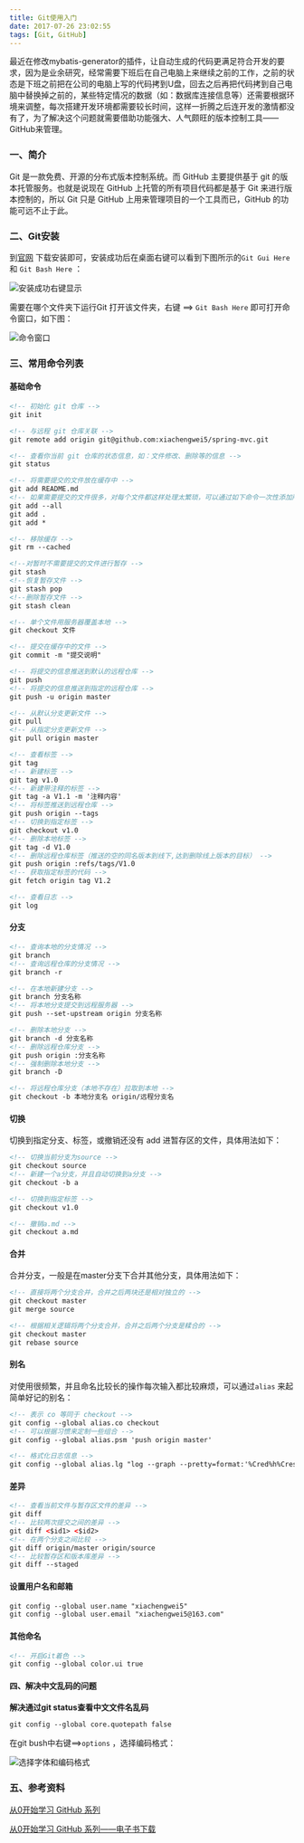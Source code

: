 ```yaml
---
title: Git使用入门
date: 2017-07-26 23:02:55
tags: [Git, GitHub]
---
```


最近在修改mybatis-generator的插件，让自动生成的代码更满足符合开发的要求，因为是业余研究，经常需要下班后在自己电脑上来继续之前的工作，之前的状态是下班之前把在公司的电脑上写的代码拷到U盘，回去之后再把代码拷到自己电脑中替换掉之前的，某些特定情况的数据（如：数据库连接信息等）还需要根据环境来调整，每次搭建开发环境都需要较长时间，这样一折腾之后连开发的激情都没有了，为了解决这个问题就需要借助功能强大、人气颇旺的版本控制工具——GitHub来管理。

<!-- more -->

### 一、简介 

Git 是一款免费、开源的分布式版本控制系统。而 GitHub 主要提供基于 git 的版本托管服务。也就是说现在 GitHub 上托管的所有项目代码都是基于 Git 来进行版本控制的，所以 Git 只是 GitHub 上用来管理项目的一个工具而已，GitHub 的功能可远不止于此。

### 二、Git安装

到[官网](https://git-for-windows.github.io/) 下载安装即可，安装成功后在桌面右键可以看到下图所示的`Git Gui Here` 和 `Git Bash Here` ：

![安装成功右键显示](http://olywxnzqu.bkt.clouddn.com/img/git_door/show.png) 

需要在哪个文件夹下运行Git 打开该文件夹，右键 ==>  `Git Bash Here` 即可打开命令窗口，如下图：

![命令窗口](http://olywxnzqu.bkt.clouddn.com/img/git_door/git_bush.png) 

### 三、常用命令列表

#### 基础命令 

``` xml
<!-- 初始化 git 仓库 -->
git init

<!-- 与远程 git 仓库关联 -->
git remote add origin git@github.com:xiachengwei5/spring-mvc.git

<!-- 查看你当前 git 仓库的状态信息，如：文件修改、删除等的信息 -->
git status

<!-- 将需要提交的文件放在缓存中 -->
git add README.md
<!-- 如果需要提交的文件很多，对每个文件都这样处理太繁琐，可以通过如下命令一次性添加所有变更后的文件 -->
git add --all
git add .
git add *

<!-- 移除缓存 -->
git rm --cached

<!--对暂时不需要提交的文件进行暂存 -->
git stash
<!--恢复暂存文件 -->
git stash pop
<!--删除暂存文件 -->
git stash clean

<!-- 单个文件用服务器覆盖本地 -->
git checkout 文件

<!-- 提交在缓存中的文件 -->
git commit -m "提交说明"

<!-- 将提交的信息推送到默认的远程仓库 -->
git push
<!-- 将提交的信息推送到指定的远程仓库 -->
git push -u origin master

<!-- 从默认分支更新文件 -->
git pull
<!-- 从指定分支更新文件 -->
git pull origin master

<!-- 查看标签 -->
git tag
<!-- 新建标签 -->
git tag v1.0
<!-- 新建带注释的标签 -->
git tag -a V1.1 -m '注释内容'
<!-- 将标签推送到远程仓库 -->
git push origin --tags
<!-- 切换到指定标签 -->
git checkout v1.0
<!-- 删除本地标签 -->
git tag -d V1.0
<!-- 删除远程仓库标签（推送的空的同名版本到线下,达到删除线上版本的目标） -->
git push origin :refs/tags/V1.0
<!-- 获取指定标签的代码 -->
git fetch origin tag V1.2

<!-- 查看日志 -->
git log
```

#### 分支

``` xml
<!-- 查询本地的分支情况 -->
git branch
<!-- 查询远程仓库的分支情况 -->
git branch -r

<!-- 在本地新建分支 -->
git branch 分支名称
<!-- 将本地分支提交到远程服务器 -->
git push --set-upstream origin 分支名称

<!-- 删除本地分支 -->
git branch -d 分支名称
<!-- 删除远程仓库分支 -->
git push origin :分支名称
<!-- 强制删除本地分支 -->
git branch -D

<!-- 将远程仓库分支（本地不存在）拉取到本地 -->
git checkout -b 本地分支名 origin/远程分支名
```

#### 切换 

切换到指定分支、标签，或撤销还没有 add 进暂存区的文件，具体用法如下：

``` xml
<!-- 切换当前分支为source -->
git checkout source
<!-- 新建一个a分支，并且自动切换到a分支 -->
git checkout -b a

<!-- 切换到指定标签 -->
git checkout v1.0

<!-- 撤销a.md -->
git checkout a.md
```

#### 合并

合并分支，一般是在master分支下合并其他分支，具体用法如下：

``` xml
<!-- 直接将两个分支合并，合并之后两块还是相对独立的 -->
git checkout master
git merge source

<!-- 根据相关逻辑将两个分支合并，合并之后两个分支是糅合的 -->
git checkout master
git rebase source
```

#### 别名

对使用很频繁，并且命名比较长的操作每次输入都比较麻烦，可以通过`alias` 来起简单好记的别名：

``` xml
<!-- 表示 co 等同于 checkout -->
git config --global alias.co checkout
<!-- 可以根据习惯来定制一些组合 -->
git config --global alias.psm 'push origin master'

<!-- 格式化日志信息 -->
git config --global alias.lg "log --graph --pretty=format:'%Cred%h%Creset -%C(yellow)% d%Creset %s %Cgreen(%cr) %C(bold blue)<%an>%Creset' --abbrev-commit --date=relative"
```

#### 差异

``` xml
<!-- 查看当前文件与暂存区文件的差异 -->
git diff
<!-- 比较两次提交之间的差异 -->
git diff <$id1> <$id2>
<!-- 在两个分支之间比较 -->
git diff origin/master origin/source
<!-- 比较暂存区和版本库差异 -->
git diff --staged
```

#### 设置用户名和邮箱

``` xml
git config --global user.name "xiachengwei5"
git config --global user.email "xiachengwei5@163.com"
```

#### 其他命名

``` xml
<!-- 开启Git着色 -->
git config --global color.ui true
```

#### 四、解决中文乱码的问题 

**解决通过git status查看中文文件名乱码** 

``` xml
git config --global core.quotepath false
```

在git bush中右键==>`options` ，选择编码格式：

![选择字体和编码格式](http://olywxnzqu.bkt.clouddn.com/img/git_door/selectFont.png) 

### 五、参考资料

[从0开始学习 GitHub 系列](http://stormzhang.com/github/2016/06/19/learn-github-from-zero-summary/) 

[从0开始学习 GitHub 系列——电子书下载](http://pan.baidu.com/s/1miJYaYs) 